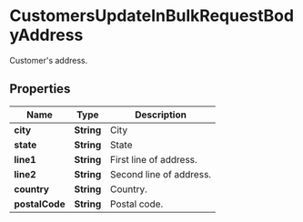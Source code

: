 

# CustomersUpdateInBulkRequestBodyAddress

Customer's address.

## Properties

| Name | Type | Description |
|------------ | ------------- | ------------- |
|**city** | **String** | City |
|**state** | **String** | State |
|**line1** | **String** | First line of address. |
|**line2** | **String** | Second line of address. |
|**country** | **String** | Country. |
|**postalCode** | **String** | Postal code. |



